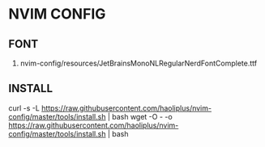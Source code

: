 # NVIM CONFIG

## FONT
1. nvim-config/resources/JetBrainsMonoNLRegularNerdFontComplete.ttf

## INSTALL

curl -s -L https://raw.githubusercontent.com/haoliplus/nvim-config/master/tools/install.sh | bash
wget -O - -o https://raw.githubusercontent.com/haoliplus/nvim-config/master/tools/install.sh | bash 

